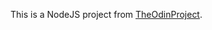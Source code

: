 This is a NodeJS project from [TheOdinProject](https://www.theodinproject.com/lessons/nodejs-basic-informational-site).

